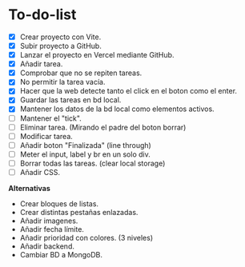 # To-do-list

- [x] Crear proyecto con Vite.
- [x] Subir proyecto a GitHub.
- [x] Lanzar el proyecto en Vercel mediante GitHub.
- [x] Añadir tarea.
- [x] Comprobar que no se repiten tareas.
- [x] No permitir la tarea vacía.
- [x] Hacer que la web detecte tanto el click en el boton como el enter.
- [x] Guardar las tareas en bd local.
- [x] Mantener los datos de la bd local como elementos activos.   
- [ ] Mantener el "tick".
- [ ] Eliminar tarea. (Mirando el padre del boton borrar)
- [ ] Modificar tarea.
- [ ] Añadir boton "Finalizada" (line through)
- [ ] Meter el input, label y br en un solo div.
- [ ] Borrar todas las tareas. (clear local storage)
- [ ] Añadir CSS.

__Alternativas__

* Crear bloques de listas.
* Crear distintas pestañas enlazadas.
* Añadir imagenes.
* Añadir fecha límite.
* Añadir prioridad con colores. (3 niveles)
* Añadir backend.
* Cambiar BD a MongoDB.
